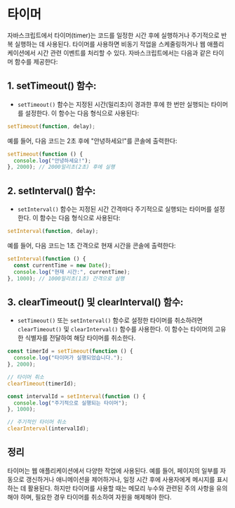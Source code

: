 # 타이머

자바스크립트에서 타이머(timer)는 코드를 일정한 시간 후에 실행하거나 주기적으로 반복 실행하는 데 사용된다. 타이머를 사용하면 비동기 작업을 스케줄링하거나 웹 애플리케이션에서 시간 관련 이벤트를 처리할 수 있다. 자바스크립트에서는 다음과 같은 타이머 함수를 제공한다:

## 1. setTimeout() 함수:

- `setTimeout()` 함수는 지정된 시간(밀리초)이 경과한 후에 한 번만 실행되는 타이머를 설정한다. 이 함수는 다음 형식으로 사용된다:

```javascript
setTimeout(function, delay);
```

예를 들어, 다음 코드는 2초 후에 "안녕하세요!"를 콘솔에 출력한다:

```javascript
setTimeout(function () {
  console.log("안녕하세요!");
}, 2000); // 2000밀리초(2초) 후에 실행
```

## 2. setInterval() 함수:

- `setInterval()` 함수는 지정된 시간 간격마다 주기적으로 실행되는 타이머를 설정한다. 이 함수는 다음 형식으로 사용된다:

```javascript
setInterval(function, delay);
```

예를 들어, 다음 코드는 1초 간격으로 현재 시간을 콘솔에 출력한다:

```javascript
setInterval(function () {
  const currentTime = new Date();
  console.log("현재 시간:", currentTime);
}, 1000); // 1000밀리초(1초) 간격으로 실행
```

## 3. clearTimeout() 및 clearInterval() 함수:

- `setTimeout()` 또는 `setInterval()` 함수로 설정한 타이머를 취소하려면 `clearTimeout()` 및 `clearInterval()` 함수를 사용한다. 이 함수는 타이머의 고유한 식별자를 전달하여 해당 타이머를 취소한다.

```javascript
const timerId = setTimeout(function () {
  console.log("타이머가 실행되었습니다.");
}, 2000);

// 타이머 취소
clearTimeout(timerId);
```

```javascript
const intervalId = setInterval(function () {
  console.log("주기적으로 실행되는 타이머");
}, 1000);

// 주기적인 타이머 취소
clearInterval(intervalId);
```

## 정리

타이머는 웹 애플리케이션에서 다양한 작업에 사용된다. 예를 들어, 페이지의 일부를 자동으로 갱신하거나 애니메이션을 제어하거나, 일정 시간 후에 사용자에게 메시지를 표시하는 데 활용된다. 하지만 타이머를 사용할 때는 메모리 누수와 관련된 주의 사항을 유의해야 하며, 필요한 경우 타이머를 취소하여 자원을 해제해야 한다.
